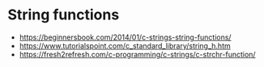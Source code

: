 # String functions

* https://beginnersbook.com/2014/01/c-strings-string-functions/
* https://www.tutorialspoint.com/c_standard_library/string_h.htm
* https://fresh2refresh.com/c-programming/c-strings/c-strchr-function/
